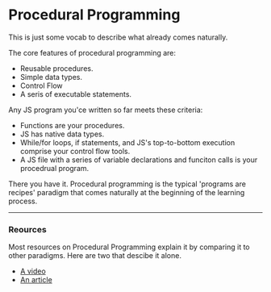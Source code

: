 # Procedural Programming
This is just some vocab to describe what already comes naturally.

The core features of procedural programming are: 
* Reusable procedures.
* Simple data types.
* Control Flow
* A seris of executable statements. 

Any JS program you'ce written so far meets these criteria:
* Functions are your procedures.
* JS has native data types.
* While/for loops, if statements, and JS's top-to-bottom execution comprise your control flow tools.
* A JS file with a series of variable declarations and funciton calls is your procedrual program.

There you have it.  Procedural programming is the typical 'programs are recipes' paradigm that comes naturally at the beginning of the learning process.
___
### Reources
Most resources on Procedural Programming explain it by comparing it to other paradigms.  Here are two that descibe it alone.
* [A video](https://www.youtube.com/watch?v=oaRSx0ef4r0)
* [An article](http://wiki.c2.com/?ProceduralProgramming)